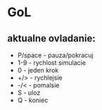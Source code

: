# GoL
## aktualne ovladanie:
* P/space - pauza/pokracuj
* 1-9 - rychlost simulacie
* 0 - jeden krok
* +/> - rychlejsie
* -/< - pomalsie
* S - uloz
* Q - koniec
